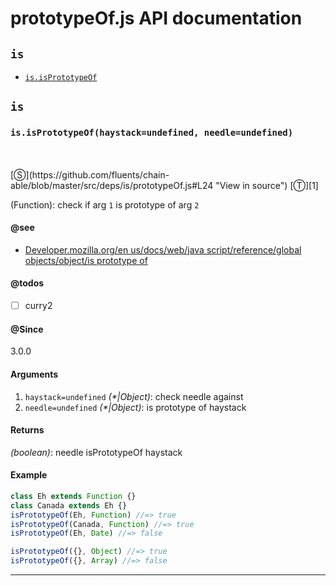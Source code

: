 # prototypeOf.js API documentation

<!-- div class="toc-container" -->

<!-- div -->

## `is`
* <a href="#is-prototype-isPrototypeOf"  data-meta="isPrototypeOf haystack undefined needle undefined"  data-call="isPrototypeOf haystack undefined needle undefined"  data-category="Methods"  data-description="Function check if arg 1 is prototype of arg 2"  data-name="isPrototypeOf"  data-member="is"  data-see="href https developer mozilla org en US docs Web JavaScript Reference Global Objects Object isPrototypeOf label Developer mozilla org en us docs web java script reference global objects object is prototype of"  data-todos="curry2"  data-all="meta isPrototypeOf haystack undefined needle undefined call isPrototypeOf haystack undefined needle undefined category Methods description Function check if arg 1 is prototype of arg 2 name isPrototypeOf member is see href https developer mozilla org en US docs Web JavaScript Reference Global Objects Object isPrototypeOf label Developer mozilla org en us docs web java script reference global objects object is prototype of notes todos curry2 n klassProps" >`is.isPrototypeOf`</a>

<!-- /div -->

<!-- /div -->

<!-- div class="doc-container" -->

<!-- div -->

## `is`

<!-- div -->

<h3 id="is-prototype-isPrototypeOf" data-member="is" data-category="Methods" data-name="isPrototypeOf"><code>is.isPrototypeOf(haystack=undefined, needle=undefined)</code></h3>
<br>
<br>
[&#x24C8;](https://github.com/fluents/chain-able/blob/master/src/deps/is/prototypeOf.js#L24 "View in source") [&#x24C9;][1]

(Function): check if arg `1` is prototype of arg `2`


#### @see 

* <a href="https://developer.mozilla.org/en-US/docs/Web/JavaScript/Reference/Global_Objects/Object/isPrototypeOf" >Developer.mozilla.org/en us/docs/web/java script/reference/global objects/object/is prototype of</a>

#### @todos 

- [ ] curry2
 

#### @Since
3.0.0

#### Arguments
1. `haystack=undefined` *(&#42;|Object)*: check needle against
2. `needle=undefined` *(&#42;|Object)*: is prototype of haystack

#### Returns
*(boolean)*: needle isPrototypeOf haystack

#### Example
```js
class Eh extends Function {}
class Canada extends Eh {}
isPrototypeOf(Eh, Function) //=> true
isPrototypeOf(Canada, Function) //=> true
isPrototypeOf(Eh, Date) //=> false

isPrototypeOf({}, Object) //=> true
isPrototypeOf({}, Array) //=> false

```
---

<!-- /div -->

<!-- /div -->

<!-- /div -->

 [1]: #is "Jump back to the TOC."
